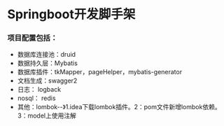 # Springboot开发脚手架

### 项目配置包括：

- 数据库连接池：druid
- 数据持久层：Mybatis
- 数据库插件：tkMapper，pageHelper，mybatis-generator
- 文档生成：swagger2
- 日志： logback
- nosql： redis
- 其他：lombok--》1.idea下载lombok插件。2：pom文件新增lombok依赖。 3：model上使用注解

